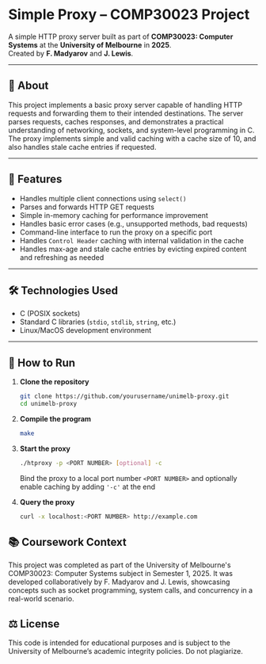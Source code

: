 # Simple Proxy – COMP30023 Project

A simple HTTP proxy server built as part of **COMP30023: Computer Systems** at the **University of Melbourne** in **2025**.  
Created by **F. Madyarov** and **J. Lewis**.

---

## 🧠 About

This project implements a basic proxy server capable of handling HTTP requests and forwarding them to their intended destinations. The server parses requests, caches responses, and demonstrates a practical understanding of networking, sockets, and system-level programming in C. The proxy implements simple and valid caching with a cache size of 10, and also handles stale cache entries if requested.

---

## 🚀 Features

- Handles multiple client connections using `select()`
- Parses and forwards HTTP GET requests
- Simple in-memory caching for performance improvement
- Handles basic error cases (e.g., unsupported methods, bad requests)
- Command-line interface to run the proxy on a specific port
- Handles `Control Header` caching with internal validation in the cache
- Handles max-age and stale cache entries by evicting expired content and refreshing as needed
  
---

## 🛠️ Technologies Used

- C (POSIX sockets)
- Standard C libraries (`stdio`, `stdlib`, `string`, etc.)
- Linux/MacOS development environment

---

## 🧪 How to Run

1. **Clone the repository**
   ```bash
   git clone https://github.com/yourusername/unimelb-proxy.git
   cd unimelb-proxy

2. **Compile the program**
   ```bash
   make

3. **Start the proxy**
   ```bash
   ./htproxy -p <PORT NUMBER> [optional] -c
   ```
   Bind the proxy to a local port number ```<PORT NUMBER>``` and optionally enable caching by adding ```'-c'``` at the end

4. **Query the proxy**
   ```bash
   curl -x localhost:<PORT NUMBER> http://example.com

## 📚 Coursework Context
This project was completed as part of the University of Melbourne's COMP30023: Computer Systems subject in Semester 1, 2025.
It was developed collaboratively by F. Madyarov and J. Lewis, showcasing concepts such as socket programming, system calls, and concurrency in a real-world scenario.

## ⚖️ License
This code is intended for educational purposes and is subject to the University of Melbourne’s academic integrity policies. Do not plagiarize.

